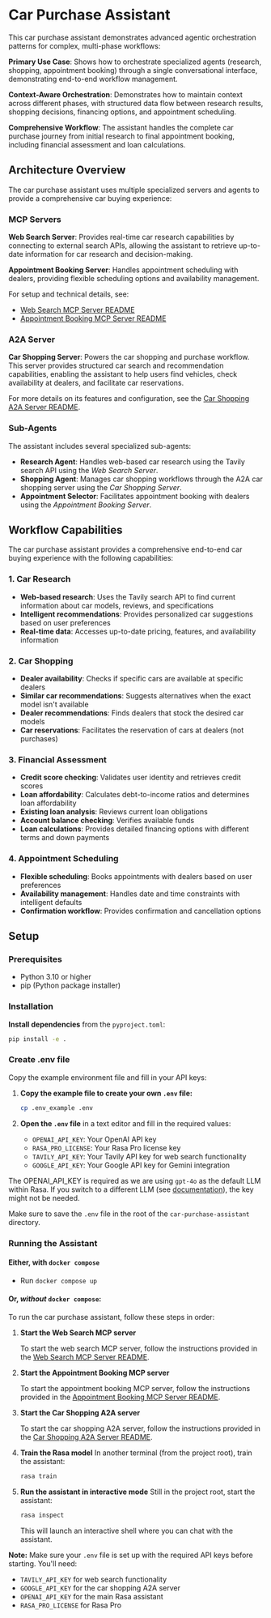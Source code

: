 # Car Purchase Assistant

This car purchase assistant demonstrates advanced agentic orchestration patterns for
complex, multi-phase workflows:

**Primary Use Case**: Shows how to orchestrate specialized agents (research, shopping, appointment booking)
through a single conversational interface, demonstrating end-to-end workflow management.

**Context-Aware Orchestration**: Demonstrates how to maintain context across different
phases, with structured data flow between research results, shopping decisions, financing options, and appointment scheduling.

**Comprehensive Workflow**: The assistant handles the complete car purchase journey from initial research to final appointment booking, including financial assessment and loan calculations.

## Architecture Overview

The car purchase assistant uses multiple specialized servers and agents to provide a comprehensive car buying experience:

### MCP Servers

**Web Search Server**: Provides real-time car research capabilities by connecting to external search APIs, allowing the assistant to retrieve up-to-date information for car research and decision-making.

**Appointment Booking Server**: Handles appointment scheduling with dealers, providing flexible scheduling options and availability management.

For setup and technical details, see:
- [Web Search MCP Server README](servers/tavily_search_server/README.md)
- [Appointment Booking MCP Server README](servers/appointment_booking_server/README.md)

### A2A Server

**Car Shopping Server**: Powers the car shopping and purchase workflow. This server provides structured car search and recommendation capabilities, enabling the assistant to help users find vehicles, check availability at dealers, and facilitate car reservations.

For more details on its features and configuration, see the [Car Shopping A2A Server README](servers/car_shopping_server/README.md).

### Sub-Agents

The assistant includes several specialized sub-agents:

- **Research Agent**: Handles web-based car research using the Tavily search API using the *Web Search Server*.
- **Shopping Agent**: Manages car shopping workflows through the A2A car shopping server using the *Car Shopping Server*.
- **Appointment Selector**: Facilitates appointment booking with dealers using the *Appointment Booking Server*.

## Workflow Capabilities

The car purchase assistant provides a comprehensive end-to-end car buying experience with the following capabilities:

### 1. Car Research
- **Web-based research**: Uses the Tavily search API to find current information about car models, reviews, and specifications
- **Intelligent recommendations**: Provides personalized car suggestions based on user preferences
- **Real-time data**: Accesses up-to-date pricing, features, and availability information

### 2. Car Shopping
- **Dealer availability**: Checks if specific cars are available at specific dealers
- **Similar car recommendations**: Suggests alternatives when the exact model isn't available
- **Dealer recommendations**: Finds dealers that stock the desired car models
- **Car reservations**: Facilitates the reservation of cars at dealers (not purchases)

### 3. Financial Assessment
- **Credit score checking**: Validates user identity and retrieves credit scores
- **Loan affordability**: Calculates debt-to-income ratios and determines loan affordability
- **Existing loan analysis**: Reviews current loan obligations
- **Account balance checking**: Verifies available funds
- **Loan calculations**: Provides detailed financing options with different terms and down payments

### 4. Appointment Scheduling
- **Flexible scheduling**: Books appointments with dealers based on user preferences
- **Availability management**: Handles date and time constraints with intelligent defaults
- **Confirmation workflow**: Provides confirmation and cancellation options

## Setup

### Prerequisites
- Python 3.10 or higher
- pip (Python package installer)

### Installation

**Install dependencies** from the `pyproject.toml`:
```bash
pip install -e .
```

### Create .env file

Copy the example environment file and fill in your API keys:

1. **Copy the example file to create your own `.env` file:**
   ```bash
   cp .env_example .env
   ```

2. **Open the `.env` file** in a text editor and fill in the required values:
   - `OPENAI_API_KEY`: Your OpenAI API key
   - `RASA_PRO_LICENSE`: Your Rasa Pro license key
   - `TAVILY_API_KEY`: Your Tavily API key for web search functionality
   - `GOOGLE_API_KEY`: Your Google API key for Gemini integration

The OPENAI_API_KEY is required as we are using `gpt-4o` as the default LLM within
Rasa. If you switch to a different LLM (see
[documentation](https://rasa.com/docs/reference/config/components/llm-configuratio)),
the key might not be needed.

Make sure to save the `.env` file in the root of the `car-purchase-assistant`
directory.

### Running the Assistant

#### Either, with `docker compose`
 - Run `docker compose up`

#### Or, *without* `docker compose`:
To run the car purchase assistant, follow these steps in order:

1. **Start the Web Search MCP server**

   To start the web search MCP server, follow the instructions provided in the [Web Search MCP Server README](servers/tavily_search_server/README.md).

2. **Start the Appointment Booking MCP server**

   To start the appointment booking MCP server, follow the instructions provided in the [Appointment Booking MCP Server README](servers/appointment_booking_server/README.md).

3. **Start the Car Shopping A2A server**

   To start the car shopping A2A server, follow the instructions provided in the [Car Shopping A2A Server README](servers/car_shopping_server/README.md).

4. **Train the Rasa model**
   In another terminal (from the project root), train the assistant:
   ```bash
   rasa train
   ```

5. **Run the assistant in interactive mode**
   Still in the project root, start the assistant:
   ```bash
   rasa inspect
   ```
   This will launch an interactive shell where you can chat with the assistant.

**Note:**
Make sure your `.env` file is set up with the required API keys before starting. You'll need:
- `TAVILY_API_KEY` for web search functionality
- `GOOGLE_API_KEY` for the car shopping A2A server
- `OPENAI_API_KEY` for the main Rasa assistant
- `RASA_PRO_LICENSE` for Rasa Pro
